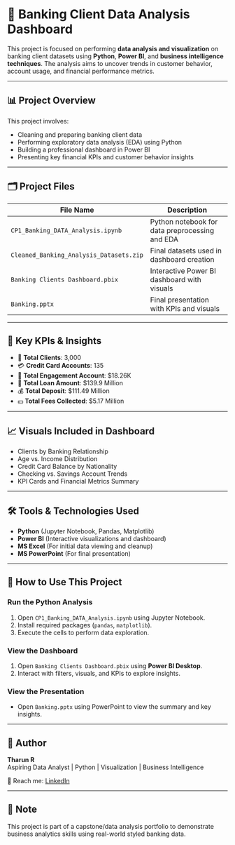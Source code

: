 # 🏦 Banking Client Data Analysis Dashboard

This project is focused on performing **data analysis and visualization** on banking client datasets using **Python**, 
**Power BI**, and **business intelligence techniques**. The analysis aims to uncover trends in customer behavior, 
account usage, and financial performance metrics.

---

## 📊 Project Overview

This project involves:
- Cleaning and preparing banking client data
- Performing exploratory data analysis (EDA) using Python
- Building a professional dashboard in Power BI
- Presenting key financial KPIs and customer behavior insights

---

## 🗂️ Project Files

| File Name | Description |
|-----------|-------------|
| `CP1_Banking_DATA_Analysis.ipynb` | Python notebook for data preprocessing and EDA |
| `Cleaned_Banking_Analysis_Datasets.zip` | Final datasets used in dashboard creation |
| `Banking Clients Dashboard.pbix` | Interactive Power BI dashboard with visuals |
| `Banking.pptx` | Final presentation with KPIs and visuals |

---

## 📌 Key KPIs & Insights

- 👥 **Total Clients**: 3,000  
- 💳 **Credit Card Accounts**: 135  
- 💼 **Total Engagement Account**: $18.26K  
- 💸 **Total Loan Amount**: $139.9 Million  
- 💰 **Total Deposit**: $111.49 Million  
- 💵 **Total Fees Collected**: $5.17 Million  

---

## 📈 Visuals Included in Dashboard

- Clients by Banking Relationship
- Age vs. Income Distribution
- Credit Card Balance by Nationality
- Checking vs. Savings Account Trends
- KPI Cards and Financial Metrics Summary

---

## 🛠 Tools & Technologies Used

- **Python** (Jupyter Notebook, Pandas, Matplotlib)
- **Power BI** (Interactive visualizations and dashboard)
- **MS Excel** (For initial data viewing and cleanup)
- **MS PowerPoint** (For final presentation)

---

## 🚀 How to Use This Project

### Run the Python Analysis
1. Open `CP1_Banking_DATA_Analysis.ipynb` using Jupyter Notebook.
2. Install required packages (`pandas`, `matplotlib`).
3. Execute the cells to perform data exploration.

### View the Dashboard
1. Open `Banking Clients Dashboard.pbix` using **Power BI Desktop**.
2. Interact with filters, visuals, and KPIs to explore insights.

### View the Presentation
- Open `Banking.pptx` using PowerPoint to view the summary and key insights.

---

## 👤 Author

**Tharun R**  
Aspiring Data Analyst | Python | Visualization | Business Intelligence  

📧 Reach me: [LinkedIn](#www.linkedin.com/in/tharun-ragu) 

---

## 📌 Note

This project is part of a capstone/data analysis portfolio to demonstrate business analytics skills using real-world styled banking data.
